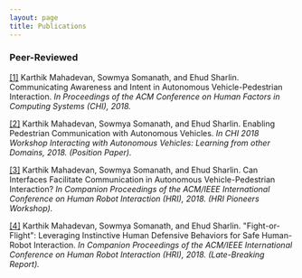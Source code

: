 ```yaml
---
layout: page
title: Publications
---
```


### Peer-Reviewed
[[1]](https://drive.google.com/file/d/1kHu27P6i4ICVxfAhdcj-c53FAUsyFIHQ/view?usp=sharing) Karthik Mahadevan, Sowmya Somanath, and Ehud Sharlin. Communicating Awareness and Intent in Autonomous Vehicle-Pedestrian Interaction. _In Proceedings of the ACM Conference on Human Factors in Computing Systems (CHI), 2018._

[[2]](https://drive.google.com/file/d/1yz_Ei0KA-BRhQC-RPo1XOvE9xAHZFsJr/view?usp=sharing) Karthik Mahadevan, Sowmya Somanath, and Ehud Sharlin. Enabling Pedestrian Communication with Autonomous Vehicles. _In CHI 2018 Workshop Interacting with Autonomous Vehicles: Learning from other Domains, 2018. (Position Paper)._

[[3]](https://drive.google.com/file/d/1-MLe2zwac5-UQhVT_ngllkNW307HPPl-/view?usp=sharing) Karthik Mahadevan, Sowmya Somanath, and Ehud Sharlin. Can Interfaces Facilitate Communication in Autonomous Vehicle-Pedestrian Interaction? _In Companion Proceedings of the ACM/IEEE International Conference on Human Robot Interaction (HRI), 2018. (HRI Pioneers Workshop)._

[[4]](https://drive.google.com/file/d/1GVUzF5KAUW_T3CXbv0FMQ_Ct4Z6veYqv/view?usp=sharing) Karthik Mahadevan, Sowmya Somanath, and Ehud Sharlin. "Fight-or-Flight": Leveraging Instinctive Human Defensive Behaviors for Safe Human-Robot Interaction. _In Companion Proceedings of the ACM/IEEE International Conference on Human Robot Interaction (HRI), 2018. (Late-Breaking Report)._
